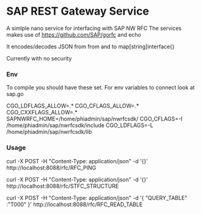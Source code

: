 # SAP REST Gateway Service

A simlple nano service for interfacing with SAP NW RFC
The services makes use of https://github.com/SAP/gorfc and echo

It encodes/decodes JSON from from and to map[string]interface{}

Currently with no security

### Env

To compile you should have these set. For env variables to connect look at sap.go

CGO_LDFLAGS_ALLOW=.*
CGO_CFLAGS_ALLOW=.*
CGO_CXXFLAGS_ALLOW=.*
SAPNWRFC_HOME=/home/phiadmin/sap/nwrfcsdk/
CGO_CFLAGS=-I /home/phiadmin/sap/nwrfcsdk/include
CGO_LDFLAGS=-L /home/phiadmin/sap/nwrfcsdk/lib

### Usage

curl -X POST -H "Content-Type: application/json" -d '{}' http://localhost:8088/rfc/RFC_PING

curl -X POST -H "Content-Type: application/json" -d '{}' http://localhost:8088/rfc/STFC_STRUCTURE

curl -X POST -H "Content-Type: application/json" -d '{ "QUERY_TABLE" :"T000" }' http://localhost:8088/rfc/RFC_READ_TABLE
